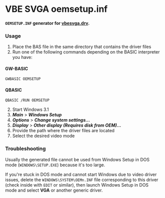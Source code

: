 # VBE SVGA oemsetup.inf

#### `OEMSETUP.INF` generator for [vbesvga.drv](https://github.com/PluMGMK/vbesvga.drv).

### Usage

1. Place the BAS file in the same directory that contains the driver files
2. Run one of the following commands depending on the BASIC interpreter you have:

#### GW-BASIC
```
GWBASIC OEMSETUP
```

#### QBASIC
```
QBASIC /RUN OEMSETUP
```

2. Start Windows 3.1
3. ***Main*** > ***Windows Setup***
4. ***Options*** > ***Change system settings...***
5. ***Display*** > ***Other display (Requires disk from OEM)...***
6. Provide the path where the driver files are located
7. Select the desired video mode

### Troubleshooting

Usually the generated file cannot be used from Windows Setup in DOS mode (`WINDOWS\SETUP.EXE`) because it's too large.

If you're stuck in DOS mode and cannot start Windows due to video driver issues, delete the `WINDOWS\SYSTEM\OEMn.INF` file corresponding to this driver (check inside with `EDIT` or similar), then launch Windows Setup in DOS mode and select **VGA** or another generic driver.
